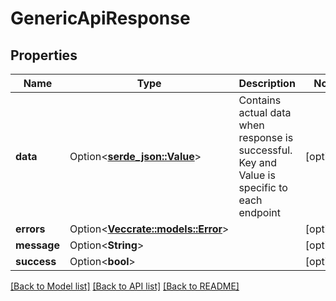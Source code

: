 # GenericApiResponse

## Properties

| Name        | Type                                              | Description                                                                                  | Notes      |
| ----------- | ------------------------------------------------- | -------------------------------------------------------------------------------------------- | ---------- |
| **data**    | Option<[**serde_json::Value**](.md)>              | Contains actual data when response is successful. Key and Value is specific to each endpoint | [optional] |
| **errors**  | Option<[**Vec<crate::models::Error>**](Error.md)> |                                                                                              | [optional] |
| **message** | Option<**String**>                                |                                                                                              | [optional] |
| **success** | Option<**bool**>                                  |                                                                                              | [optional] |

[[Back to Model list]](../README.md#documentation-for-models) [[Back to API list]](../README.md#documentation-for-api-endpoints) [[Back to README]](../README.md)

